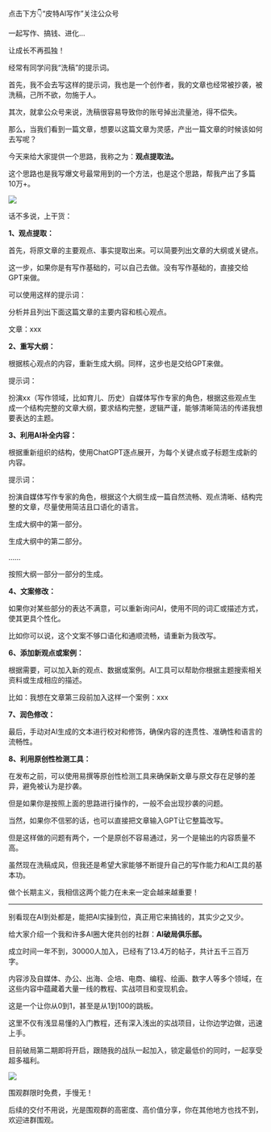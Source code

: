点击下方👇“皮特AI写作”关注公众号  

一起写作、搞钱、进化...

让成长不再孤独！

经常有同学问我“洗稿”的提示词。

首先，我不会去写这样的提示词，我也是一个创作者，我的文章也经常被抄袭，被洗稿，己所不欲，勿施于人。

其次，就拿公众号来说，洗稿很容易导致你的账号掉出流量池，得不偿失。

那么，当我们看到一篇文章，想要以这篇文章为灵感，产出一篇文章的时候该如何去写呢？

今天来给大家提供一个思路，我称之为：**观点提取法。** 

这个思路也是我写爆文号最常用到的一个方法，也是这个思路，帮我产出了多篇10万+。

![](https://mmbiz.qpic.cn/mmbiz_jpg/Fn1mm08s7aNwRwgI3kuiaHqCMsU878loVEsokRetOGicu5dGBkfHd6V1I4MyPOxQh6YCjsOEXm8F5xYqzbjopmgQ/640?wx_fmt=jpeg&from=appmsg)

话不多说，上干货：

**1、观点提取：** 

首先，将原文章的主要观点、事实提取出来。可以简要列出文章的大纲或关键点。

这一步，如果你是有写作基础的，可以自己去做。没有写作基础的，直接交给GPT来做。

可以使用这样的提示词：

分析并且列出下面这篇文章的主要内容和核心观点。

文章：xxx

**2、重写大纲：** 

根据核心观点的内容，重新生成大纲。同样，这步也是交给GPT来做。

提示词：

扮演xx（写作领域，比如育儿、历史）自媒体写作专家的角色，根据这些观点生成一个结构完整的文章大纲，要求结构完整，逻辑严谨，能够清晰简洁的传递我想要表达的主题。

**3、利用AI补全内容：** 

根据重新组织的结构，使用ChatGPT逐点展开，为每个关键点或子标题生成新的内容。

提示词：

扮演自媒体写作专家的角色，根据这个大纲生成一篇自然流畅、观点清晰、结构完整的文章，尽量使用简洁且口语化的语言。

生成大纲中的第一部分。

生成大纲中的第二部分。

……

按照大纲一部分一部分的生成。  

**4、文案修改：** 

如果你对某些部分的表达不满意，可以重新询问AI，使用不同的词汇或描述方式，使其更具个性化。

比如你可以说，这个文案不够口语化和通顺流畅，请重新为我改写。

**6、添加新观点或案例：** 

根据需要，可以加入新的观点、数据或案例。AI工具可以帮助你根据主题搜索相关资料或生成相应的描述。

比如：我想在文章第三段前加入这样一个案例：xxx

**7、润色修改：** 

最后，手动对AI生成的文本进行校对和修饰，确保内容的连贯性、准确性和语言的流畅性。

**8、利用原创性检测工具：** 

在发布之前，可以使用易撰等原创性检测工具来确保新文章与原文存在足够的差异，避免被认为是抄袭。

但是如果你是按照上面的思路进行操作的，一般不会出现抄袭的问题。

当然，如果你不信邪的话，也可以直接把文章输入GPT让它整篇改写。

但是这样做的问题有两个，一个是原创不容易通过，另一个是输出的内容质量不高。

虽然现在洗稿成风，但我还是希望大家能够不断提升自己的写作能力和AI工具的基本功。

做个长期主义，我相信这两个能力在未来一定会越来越重要！

* * *

别看现在AI到处都是，能把AI实操到位，真正用它来搞钱的，其实少之又少。

给大家介绍一个我和许多AI圈大佬共创的社群：**AI破局俱乐部。** 

成立时间一年不到，30000人加入，已经有了13.4万的帖子，共计五千三百万字。

内容涉及自媒体、办公、出海、企培、电商、编程、绘画、数字人等多个领域，在这些内容中蕴藏着大量一线的教程、实战项目和变现机会。

这是一个让你从0到1，甚至是从1到100的跳板。

这里不仅有浅显易懂的入门教程，还有深入浅出的实战项目，让你边学边做，迅速上手。

目前破局第二期即将开启，跟随我的战队一起加入，锁定最低价的同时，一起享受超多福利。

![](https://mmbiz.qpic.cn/mmbiz_jpg/Fn1mm08s7aNwRwgI3kuiaHqCMsU878loVIRUkPwYskeTgwqUf2R61gwjgW6lCtTyicheSXRL795VI9R02sHDnBiaA/640?wx_fmt=jpeg)

围观群限时免费，手慢无！

后续的交付不用说，光是围观群的高密度、高价值分享，你在其他地方也找不到，欢迎进群围观。